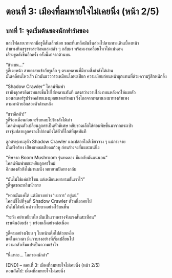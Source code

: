 # ตอนที่ 3: เมืองที่ลมหายใจไม่เคยนิ่ง (หน้า 2/5)
## บทที่ 1: จุดเริ่มต้นของนักฟาร์มของ

แสงไฟฉายเวทจากมือรูดี้สั่นเล็กน้อย ขณะที่เขาถือมันขึ้นส่องไปตามทางเดินเบื้องหน้า  
กำแพงหินขรุขระสะท้อนแสงสลัว ๆ กลับมา พร้อมเงาเคลื่อนไหวไม่แน่นอน  
เสียงขูดดังขึ้นอีกครั้ง ครั้งนี้มาจากด้านบน

“ข้างบน...”  
รูดี้เงยหน้า สายตาสบเข้ากับรูเล็ก ๆ ตรงเพดานที่มีบางสิ่งกำลังไต่ผ่าน  
มันเคลื่อนไหวเร็ว ผิวมันแวววาวเหมือนโลหะเปียก ความเงียบก่อนหน้าถูกแทนที่ด้วยความรู้สึกหนักอึ้ง

“Shadow Crawler” ไคลน์พึมพำ  
เขายิงลูกศรติดเวทแสงขึ้นไปใส่เพดานทันที แสงสว่างวาบไล่เงาบนหลังคาให้เผยตัว  
มอนสเตอร์รูปร่างคล้ายแมงมุมขนาดเท่าหมา วิ่งไถลจากเพดานลงมาทางกำแพง  
ตามมาด้วยอีกสองตัวด้านหลัง

“ขวาอีกตัว!”  
รูดี้ร้องเตือนก่อนจะรีบหลบไปข้างลังไม้เก่า  
ไคลน์หมุนตัวเปลี่ยนลูกศรเป็นหัวพิเศษ หยิบขวดเล็กใส่ต่อมพิษขึ้นมาจากกระเป๋า  
เขาจุ่มปลายลูกศรลงไปก่อนยิงใส่ตัวที่ใกล้ที่สุดทันที

ลูกศรพุ่งทะลุตัว Shadow Crawler และปล่อยไอสีเขียวจาง ๆ แผ่กระจาย  
มันกรีดร้อง เสียงแหลมเสียดแก้วหู ก่อนร่างจะสั่นและแน่นิ่ง

“พิษจาก Boom Mushroom รุ่นทดลอง มีผลกับมันแน่นอน”  
ไคลน์พึมพำขณะหยิบลูกศรใหม่  
อีกสองตัวยังไต่ผ่านผนัง พยายามปิดทางกลับ

“มันไม่ใช่แค่เฝ้าโซน แต่เหมือนพยายามกั้นเราไว้”  
รูดี้พูดขณะกลืนน้ำลาย

“พวกมันแค่ไต่ แต่มีบางอย่าง ‘บงการ’ อยู่แน่”  
ไคลน์ชี้ไปที่จุดที่ Shadow Crawler ตัวหนึ่งถอยไป  
มันไม่ได้หนี แต่วางใยบางอย่างไว้บนพื้น

“ระวัง อย่าเหยียบใย มันเป็นเวทพรางจับแรงสั่นสะเทือน”  
เขาเดินอ้อมช้า ๆ พร้อมเล็งอย่างต่อเนื่อง

รูดี้ตามอย่างเงียบ ๆ ใบหน้าเต็มไปด้วยเหงื่อ  
แต่ในดวงตา มีแววบางอย่างที่เริ่มเปลี่ยนไป  
ความกลัวเริ่มแปรเป็นความเข้าใจ

“นี่แหละ... โลกของนักล่า”

[END] – ตอนที่ 3: เมืองที่ลมหายใจไม่เคยนิ่ง (หน้า 2/5)  
ตอนถัดไป: เมืองที่ลมหายใจไม่เคยนิ่ง 
